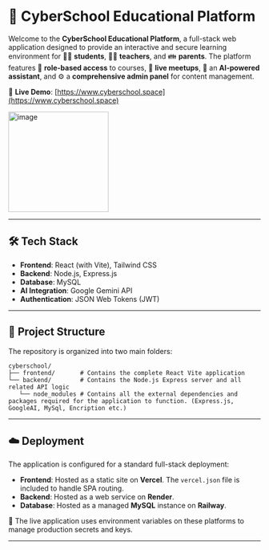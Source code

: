 # 🚀 CyberSchool Educational Platform

Welcome to the **CyberSchool Educational Platform**, a full-stack web application designed to provide an interactive and secure learning environment for 👩‍🎓 **students**, 👨‍🏫 **teachers**, and 👪 **parents**. The platform features 🔐 **role-based access** to courses, 📅 **live meetups**, 🧠 an **AI-powered assistant**, and ⚙️ a **comprehensive admin panel** for content management.

🔗 **Live Demo**: [https://www.cyberschool.space](https://www.cyberschool.space)

<img width="200" height="200" alt="image" src="https://github.com/user-attachments/assets/047f9e60-bbef-4c7a-a827-3948f5a86b0d" />

---

## 🛠️ Tech Stack

- **Frontend**: React (with Vite), Tailwind CSS  
- **Backend**: Node.js, Express.js  
- **Database**: MySQL  
- **AI Integration**: Google Gemini API  
- **Authentication**: JSON Web Tokens (JWT)

---

## 📂 Project Structure

The repository is organized into two main folders:

```
cyberschool/
├── frontend/       # Contains the complete React Vite application
└── backend/        # Contains the Node.js Express server and all related API logic
   └── node_modules # Contains all the external dependencies and packages required for the application to function. (Express.js, GoogleAI, MySql, Encription etc.) 
```

---

## ☁️ Deployment

The application is configured for a standard full-stack deployment:

- **Frontend**: Hosted as a static site on **Vercel**. The `vercel.json` file is included to handle SPA routing.
- **Backend**: Hosted as a web service on **Render**.
- **Database**: Hosted as a managed **MySQL** instance on **Railway**.

🔐 The live application uses environment variables on these platforms to manage production secrets and keys.

---
